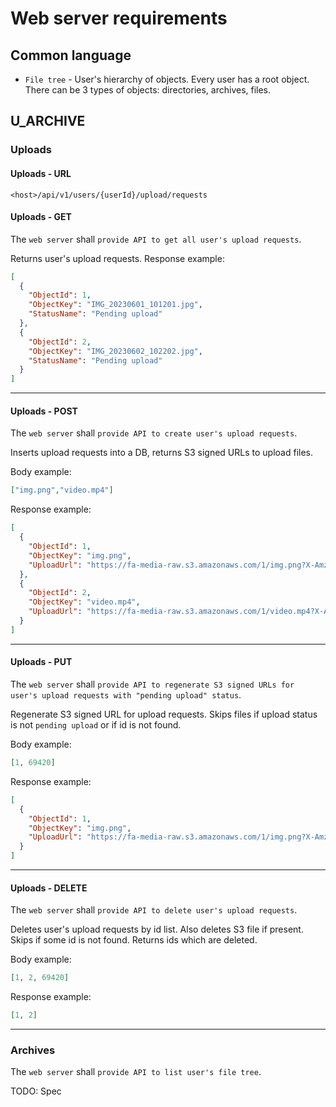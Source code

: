 # Web server requirements

## Common language

- `File tree` - User's hierarchy of objects. Every user has a root object. There can be 3 types of objects: directories, archives, files.

## U_ARCHIVE

### Uploads

#### Uploads - URL

`<host>/api/v1/users/{userId}/upload/requests`

#### Uploads - GET

The `web server` shall `provide API to get all user's upload requests`.

Returns user's upload requests. Response example:

```json
[
  {
    "ObjectId": 1,
    "ObjectKey": "IMG_20230601_101201.jpg",
    "StatusName": "Pending upload"
  },
  {
    "ObjectId": 2,
    "ObjectKey": "IMG_20230602_102202.jpg",
    "StatusName": "Pending upload"
  }
]
```

---

#### Uploads - POST

The `web server` shall `provide API to create user's upload requests`.

Inserts upload requests into a DB, returns S3 signed URLs to upload files. 

Body example:

```json
["img.png","video.mp4"]
```

Response example:

```json
[
  {
    "ObjectId": 1,
    "ObjectKey": "img.png",
    "UploadUrl": "https://fa-media-raw.s3.amazonaws.com/1/img.png?X-Amz-Algorithm=AWS4-HMAC-SHA256&X-Amz-Credential=AKIAXHT5DCEVDPMKDFUL%2F20230712%2Fus-east-1%2Fs3%2Faws4_request&X-Amz-Date=20230712T164617Z&X-Amz-Expires=600&X-Amz-SignedHeaders=host&X-Amz-Signature=89d9fa2e48ac65fe46731db59c427342b4f2221a723ca149c35b44f1818492b2"
  },
  {
    "ObjectId": 2,
    "ObjectKey": "video.mp4",
    "UploadUrl": "https://fa-media-raw.s3.amazonaws.com/1/video.mp4?X-Amz-Algorithm=AWS4-HMAC-SHA256&X-Amz-Credential=AKIAXHT5DCEVDPMKDFUL%2F20230712%2Fus-east-1%2Fs3%2Faws4_request&X-Amz-Date=20230712T164617Z&X-Amz-Expires=600&X-Amz-SignedHeaders=host&X-Amz-Signature=2afb43ce229131d91b43567a2d00172b2e382f315e811195301ab54cbaaacd86"
  }
]
```

---

#### Uploads - PUT

The `web server` shall `provide API to regenerate S3 signed URLs for user's upload requests with "pending upload" status`.

Regenerate S3 signed URL for upload requests. Skips files if upload status is not `pending upload` or if id is not found.

Body example:

```json
[1, 69420]
```

Response example:
```json
[
  {
    "ObjectId": 1,
    "ObjectKey": "img.png",
    "UploadUrl": "https://fa-media-raw.s3.amazonaws.com/1/img.png?X-Amz-Algorithm=AWS4-HMAC-SHA256&X-Amz-Credential=AKIAXHT5DCEVDPMKDFUL%2F20230712%2Fus-east-1%2Fs3%2Faws4_request&X-Amz-Date=20230712T164617Z&X-Amz-Expires=600&X-Amz-SignedHeaders=host&X-Amz-Signature=89d9fa2e48ac65fe46731db59c427342b4f2221a723ca149c35b44f1818492b2"
  }
]
```

---


#### Uploads - DELETE

The `web server` shall `provide API to delete user's upload requests`.

Deletes user's upload requests by id list. Also deletes S3 file if present. Skips if some id is not found. Returns ids which are deleted.

Body example:

```json
[1, 2, 69420]
```

Response example:

```json
[1, 2]
```

--- 

### Archives


The `web server` shall `provide API to list user's file tree`.

TODO: Spec